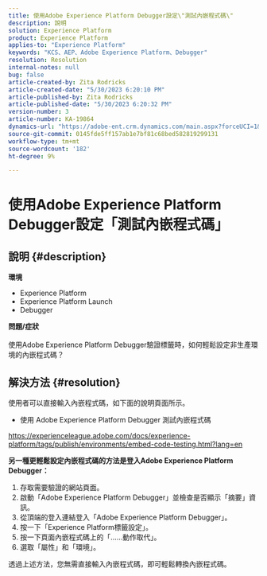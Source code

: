 ```yaml
---
title: 使用Adobe Experience Platform Debugger設定\"測試內嵌程式碼\"
description: 說明
solution: Experience Platform
product: Experience Platform
applies-to: "Experience Platform"
keywords: "KCS、AEP、Adobe Experience Platform、Debugger"
resolution: Resolution
internal-notes: null
bug: false
article-created-by: Zita Rodricks
article-created-date: "5/30/2023 6:20:10 PM"
article-published-by: Zita Rodricks
article-published-date: "5/30/2023 6:20:32 PM"
version-number: 3
article-number: KA-19864
dynamics-url: "https://adobe-ent.crm.dynamics.com/main.aspx?forceUCI=1&pagetype=entityrecord&etn=knowledgearticle&id=7f125398-16ff-ed11-8f6e-6045bd006b25"
source-git-commit: 0145fde5ff157ab1e7bf81c68bed582819299131
workflow-type: tm+mt
source-wordcount: '182'
ht-degree: 9%

---
```


# 使用Adobe Experience Platform Debugger設定「測試內嵌程式碼」

## 說明 {#description}

<b>環境</b>
- Experience Platform
- Experience Platform Launch
- Debugger

<b>問題/症狀</b><br><br>使用Adobe Experience Platform Debugger驗證標籤時，如何輕鬆設定非生產環境的內嵌程式碼？<br>

## 解決方法 {#resolution}

使用者可以直接輸入內嵌程式碼，如下面的說明頁面所示。
- 使用 Adobe Experience Platform Debugger 測試內嵌程式碼


https://experienceleague.adobe.com/docs/experience-platform/tags/publish/environments/embed-code-testing.html?lang=en

<b>另一種更輕鬆設定內嵌程式碼的方法是登入Adobe Experience Platform Debugger：</b>

1. 存取需要驗證的網站頁面。
2. 啟動「Adobe Experience Platform Debugger」並檢查是否顯示「摘要」資訊。
3. 從頂端的登入連結登入「Adobe Experience Platform Debugger」。
4. 按一下「Experience Platform標籤設定」。
5. 按一下頁面內嵌程式碼上的「……動作取代」。
6. 選取「屬性」和「環境」。


透過上述方法，您無需直接輸入內嵌程式碼，即可輕鬆轉換內嵌程式碼。
